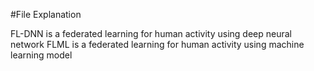 #File Explanation

FL-DNN is a federated learning for human activity using deep neural network
FLML is a federated learning for human activity using machine learning model 
